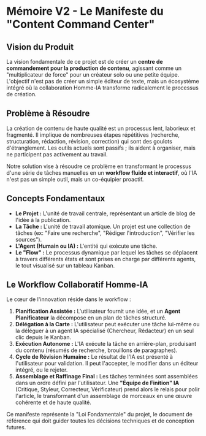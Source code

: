 # Mémoire V2 - Le Manifeste du "Content Command Center"

## Vision du Produit

La vision fondamentale de ce projet est de créer un **centre de commandement pour la production de contenu**, agissant comme un "multiplicateur de force" pour un créateur solo ou une petite équipe. L'objectif n'est pas de créer un simple éditeur de texte, mais un écosystème intégré où la collaboration Homme-IA transforme radicalement le processus de création.

## Problème à Résoudre

La création de contenu de haute qualité est un processus lent, laborieux et fragmenté. Il implique de nombreuses étapes répétitives (recherche, structuration, rédaction, révision, correction) qui sont des goulots d'étranglement. Les outils actuels sont passifs ; ils aident à organiser, mais ne participent pas activement au travail.

Notre solution vise à résoudre ce problème en transformant le processus d'une série de tâches manuelles en un **workflow fluide et interactif**, où l'IA n'est pas un simple outil, mais un co-équipier proactif.

## Concepts Fondamentaux

-   **Le Projet :** L'unité de travail centrale, représentant un article de blog de l'idée à la publication.
-   **La Tâche :** L'unité de travail atomique. Un projet est une collection de tâches (ex: "Faire une recherche", "Rédiger l'introduction", "Vérifier les sources").
-   **L'Agent (Humain ou IA) :** L'entité qui exécute une tâche.
-   **Le "Flow" :** Le processus dynamique par lequel les tâches se déplacent à travers différents états et sont prises en charge par différents agents, le tout visualisé sur un tableau Kanban.

## Le Workflow Collaboratif Homme-IA

Le cœur de l'innovation réside dans le workflow :

1.  **Planification Assistée :** L'utilisateur fournit une idée, et un **Agent Planificateur** la décompose en un plan de tâches structuré.
2.  **Délégation à la Carte :** L'utilisateur peut exécuter une tâche lui-même ou la déléguer à un agent IA spécialisé (Chercheur, Rédacteur) en un seul clic depuis le Kanban.
3.  **Exécution Autonome :** L'IA exécute la tâche en arrière-plan, produisant du contenu (résumés de recherche, brouillons de paragraphes).
4.  **Cycle de Révision Humaine :** Le résultat de l'IA est présenté à l'utilisateur pour validation. Il peut l'accepter, le modifier dans un éditeur intégré, ou le rejeter.
5.  **Assemblage et Raffinage Final :** Les tâches terminées sont assemblées dans un ordre défini par l'utilisateur. Une **"Équipe de Finition" IA** (Critique, Styleur, Correcteur, Vérificateur) prend alors le relais pour polir l'article, le transformant d'un assemblage de morceaux en une œuvre cohérente et de haute qualité.

Ce manifeste représente la "Loi Fondamentale" du projet, le document de référence qui doit guider toutes les décisions techniques et de conception futures.
